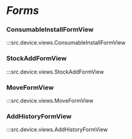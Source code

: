 # ***Forms***

### ConsumableInstallFormView
:::src.device.views.ConsumableInstallFormView

### StockAddFormView
:::src.device.views.StockAddFormView

### MoveFormView
:::src.device.views.MoveFormView

### AddHistoryFormView
:::src.device.views.AddHistoryFormView
